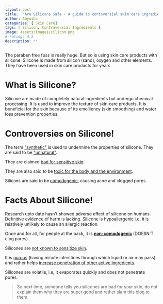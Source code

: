 ```yaml
---
layout: post
title:  "Are Silicons Safe - A guide to contoversial skin care ingredient!"
author: Aayusha
categories: [ Skin Care]
tags: [ Silicon, Controversial Ingredients ]
image: assets/images/silicon.png
# rating: 4.5
description: ""
---
```


The paraben free fuss is really huge. But so is using skin care products with silicone. Silicone is made from silicon (sand), oxygen and other elements. They have been used in skin care products for years.

# What is Silicone?
Silicone are made of completely natural ingredients but undergo chemical processing. It is used to improve the texture of skin care products. It is beneficial for the skin because of its emolliency (skin smoothing) and water loss prevention properties.

# Controversies on Silicone!
The term <u>"synthetic"</u> is used to undermine the properties of silicone. They are said to be <u>"unnatural"</u>.

They are claimed <u>bad for sensitive skin</u>.

They are also said to be <u>toxic for the body and the environment</u>.

Silicons are said to be <u>comodogenic</u>, causing acne and clogged pores.

# Facts About Silicone!
Research upto date hasn't showed adverse effect of silicone on humans. Definitive evidence of harm is lacking. Silicone is <u>hypoallergenic</u> i.e. it is relatively unlikely to cause an allergic reaction.

Once and for all, for people at the back, it is **<u>non-comodogenic</u>** (DOESN'T clog pores).

Silicones are <u>not known to sensitize skin</u>. 

It is <u>porous</u> (having minute interstices through which liquid or air may pass) and rather helps <u>increase penetration of other active ingredients</u>.

Silicones are volatile, i.e, it evaporates quickly and does not penetrate pores.

> So next time, someone tells you silicones are bad for your skin, do not explain them why they are super good and rather slam this blog to them.


